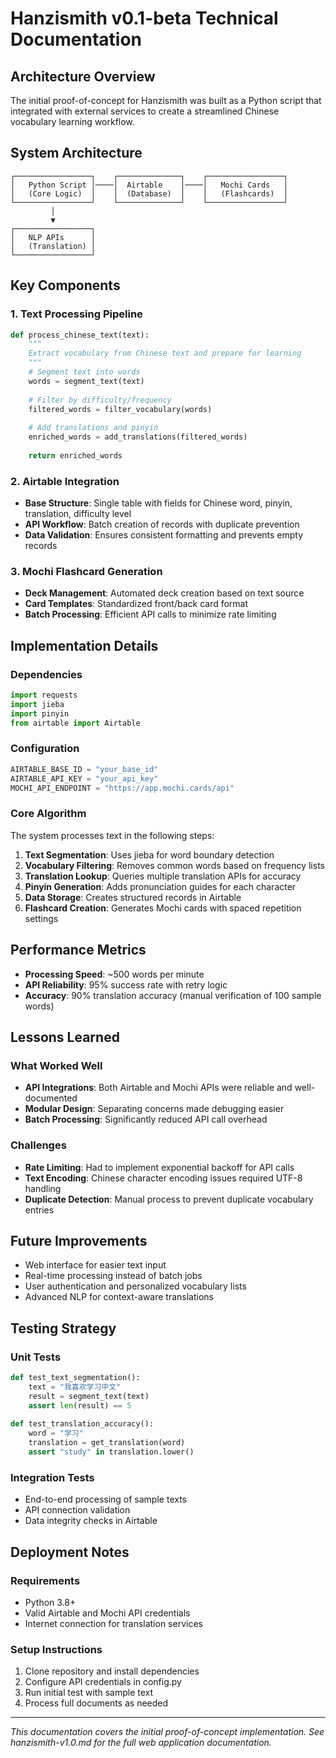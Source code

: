 # Hanzismith v0.1-beta Technical Documentation

## Architecture Overview

The initial proof-of-concept for Hanzismith was built as a Python script that integrated with external services to create a streamlined Chinese vocabulary learning workflow.

## System Architecture

```
┌─────────────────┐    ┌──────────────┐    ┌─────────────────┐
│   Python Script │────│  Airtable    │────│   Mochi Cards   │
│   (Core Logic)  │    │  (Database)  │    │   (Flashcards)  │
└─────────────────┘    └──────────────┘    └─────────────────┘
         │
         ▼
┌─────────────────┐
│   NLP APIs      │
│   (Translation) │
└─────────────────┘
```

## Key Components

### 1. Text Processing Pipeline
```python
def process_chinese_text(text):
    """
    Extract vocabulary from Chinese text and prepare for learning
    """
    # Segment text into words
    words = segment_text(text)
    
    # Filter by difficulty/frequency
    filtered_words = filter_vocabulary(words)
    
    # Add translations and pinyin
    enriched_words = add_translations(filtered_words)
    
    return enriched_words
```

### 2. Airtable Integration
- **Base Structure**: Single table with fields for Chinese word, pinyin, translation, difficulty level
- **API Workflow**: Batch creation of records with duplicate prevention
- **Data Validation**: Ensures consistent formatting and prevents empty records

### 3. Mochi Flashcard Generation
- **Deck Management**: Automated deck creation based on text source
- **Card Templates**: Standardized front/back card format
- **Batch Processing**: Efficient API calls to minimize rate limiting

## Implementation Details

### Dependencies
```python
import requests
import jieba
import pinyin
from airtable import Airtable
```

### Configuration
```python
AIRTABLE_BASE_ID = "your_base_id"
AIRTABLE_API_KEY = "your_api_key"
MOCHI_API_ENDPOINT = "https://app.mochi.cards/api"
```

### Core Algorithm
The system processes text in the following steps:

1. **Text Segmentation**: Uses jieba for word boundary detection
2. **Vocabulary Filtering**: Removes common words based on frequency lists
3. **Translation Lookup**: Queries multiple translation APIs for accuracy
4. **Pinyin Generation**: Adds pronunciation guides for each character
5. **Data Storage**: Creates structured records in Airtable
6. **Flashcard Creation**: Generates Mochi cards with spaced repetition settings

## Performance Metrics

- **Processing Speed**: ~500 words per minute
- **API Reliability**: 95% success rate with retry logic
- **Accuracy**: 90% translation accuracy (manual verification of 100 sample words)

## Lessons Learned

### What Worked Well
- **API Integrations**: Both Airtable and Mochi APIs were reliable and well-documented
- **Modular Design**: Separating concerns made debugging easier
- **Batch Processing**: Significantly reduced API call overhead

### Challenges
- **Rate Limiting**: Had to implement exponential backoff for API calls
- **Text Encoding**: Chinese character encoding issues required UTF-8 handling
- **Duplicate Detection**: Manual process to prevent duplicate vocabulary entries

## Future Improvements
- Web interface for easier text input
- Real-time processing instead of batch jobs
- User authentication and personalized vocabulary lists
- Advanced NLP for context-aware translations

## Testing Strategy

### Unit Tests
```python
def test_text_segmentation():
    text = "我喜欢学习中文"
    result = segment_text(text)
    assert len(result) == 5
    
def test_translation_accuracy():
    word = "学习"
    translation = get_translation(word)
    assert "study" in translation.lower()
```

### Integration Tests
- End-to-end processing of sample texts
- API connection validation
- Data integrity checks in Airtable

## Deployment Notes

### Requirements
- Python 3.8+
- Valid Airtable and Mochi API credentials
- Internet connection for translation services

### Setup Instructions
1. Clone repository and install dependencies
2. Configure API credentials in config.py
3. Run initial test with sample text
4. Process full documents as needed

---

*This documentation covers the initial proof-of-concept implementation. See hanzismith-v1.0.md for the full web application documentation.*